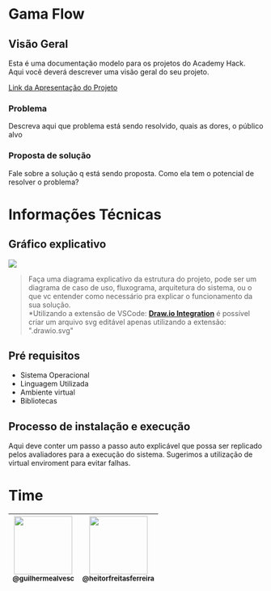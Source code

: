 # Gama Flow 
## Visão Geral  
Esta é uma documentação modelo para os projetos do Academy Hack.  
Aqui você deverá descrever uma visão geral do seu projeto.  

[Link da Apresentação do Projeto](http://caminho.para.o.ppt)

### Problema  
Descreva aqui que problema está sendo resolvido, quais as dores, o público alvo  

### Proposta de solução  
Fale sobre a solução q está sendo proposta. Como ela tem o potencial de resolver o problema?  

# Informações Técnicas
## Gráfico explicativo  
![](readme/architecture.drawio.svg)  
> Faça uma diagrama explicativo da estrutura do projeto, pode ser um diagrama de caso de uso, fluxograma, arquitetura do sistema, ou o que vc entender como necessário pra explicar o funcionamento da sua solução.  
*Utilizando a extensão de VSCode: [**Draw.io Integration**](https://marketplace.visualstudio.com/items?itemName=hediet.vscode-drawio) é possível criar um arquivo svg editável apenas utilizando a extensão: ".drawio.svg"  

## Pré requisitos
- Sistema Operacional  
- Linguagem Utilizada  
- Ambiente virtual
- Bibliotecas  

## Processo de instalação e execução
Aqui deve conter um passo a passo auto explicável que possa ser replicado pelos avaliadores para a execução do sistema.
Sugerimos a utilização de virtual enviroment para evitar falhas.


# Time

| [<img src="https://avatars.githubusercontent.com/u/60170326?v=4" width="115"><br><sub>@guilhermealvesc</sub>](https://github.com/guilhermealvesc) | [<img src="https://avatars.githubusercontent.com/u/47534514?v=4" width="115"><br><sub>@heitorfreitasferreira</sub>](https://github.com/heitorfreitasferreira) |
| :---: | :---: |
